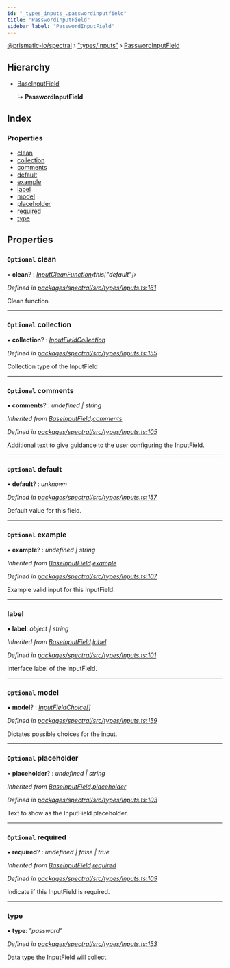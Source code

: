 ```yaml
---
id: "_types_inputs_.passwordinputfield"
title: "PasswordInputField"
sidebar_label: "PasswordInputField"
---
```


[@prismatic-io/spectral](../index.md) › ["types/Inputs"](../modules/_types_inputs_.md) › [PasswordInputField](_types_inputs_.passwordinputfield.md)

## Hierarchy

* [BaseInputField](_types_inputs_.baseinputfield.md)

  ↳ **PasswordInputField**

## Index

### Properties

* [clean](_types_inputs_.passwordinputfield.md#optional-clean)
* [collection](_types_inputs_.passwordinputfield.md#optional-collection)
* [comments](_types_inputs_.passwordinputfield.md#optional-comments)
* [default](_types_inputs_.passwordinputfield.md#optional-default)
* [example](_types_inputs_.passwordinputfield.md#optional-example)
* [label](_types_inputs_.passwordinputfield.md#label)
* [model](_types_inputs_.passwordinputfield.md#optional-model)
* [placeholder](_types_inputs_.passwordinputfield.md#optional-placeholder)
* [required](_types_inputs_.passwordinputfield.md#optional-required)
* [type](_types_inputs_.passwordinputfield.md#type)

## Properties

### `Optional` clean

• **clean**? : *[InputCleanFunction](../modules/_types_inputs_.md#inputcleanfunction)‹this["default"]›*

*Defined in [packages/spectral/src/types/Inputs.ts:161](https://github.com/prismatic-io/spectral/blob/v7.6.2/packages/spectral/src/types/Inputs.ts#L161)*

Clean function

___

### `Optional` collection

• **collection**? : *[InputFieldCollection](../modules/_types_inputs_.md#inputfieldcollection)*

*Defined in [packages/spectral/src/types/Inputs.ts:155](https://github.com/prismatic-io/spectral/blob/v7.6.2/packages/spectral/src/types/Inputs.ts#L155)*

Collection type of the InputField

___

### `Optional` comments

• **comments**? : *undefined | string*

*Inherited from [BaseInputField](_types_inputs_.baseinputfield.md).[comments](_types_inputs_.baseinputfield.md#optional-comments)*

*Defined in [packages/spectral/src/types/Inputs.ts:105](https://github.com/prismatic-io/spectral/blob/v7.6.2/packages/spectral/src/types/Inputs.ts#L105)*

Additional text to give guidance to the user configuring the InputField.

___

### `Optional` default

• **default**? : *unknown*

*Defined in [packages/spectral/src/types/Inputs.ts:157](https://github.com/prismatic-io/spectral/blob/v7.6.2/packages/spectral/src/types/Inputs.ts#L157)*

Default value for this field.

___

### `Optional` example

• **example**? : *undefined | string*

*Inherited from [BaseInputField](_types_inputs_.baseinputfield.md).[example](_types_inputs_.baseinputfield.md#optional-example)*

*Defined in [packages/spectral/src/types/Inputs.ts:107](https://github.com/prismatic-io/spectral/blob/v7.6.2/packages/spectral/src/types/Inputs.ts#L107)*

Example valid input for this InputField.

___

###  label

• **label**: *object | string*

*Inherited from [BaseInputField](_types_inputs_.baseinputfield.md).[label](_types_inputs_.baseinputfield.md#label)*

*Defined in [packages/spectral/src/types/Inputs.ts:101](https://github.com/prismatic-io/spectral/blob/v7.6.2/packages/spectral/src/types/Inputs.ts#L101)*

Interface label of the InputField.

___

### `Optional` model

• **model**? : *[InputFieldChoice](_types_inputs_.inputfieldchoice.md)[]*

*Defined in [packages/spectral/src/types/Inputs.ts:159](https://github.com/prismatic-io/spectral/blob/v7.6.2/packages/spectral/src/types/Inputs.ts#L159)*

Dictates possible choices for the input.

___

### `Optional` placeholder

• **placeholder**? : *undefined | string*

*Inherited from [BaseInputField](_types_inputs_.baseinputfield.md).[placeholder](_types_inputs_.baseinputfield.md#optional-placeholder)*

*Defined in [packages/spectral/src/types/Inputs.ts:103](https://github.com/prismatic-io/spectral/blob/v7.6.2/packages/spectral/src/types/Inputs.ts#L103)*

Text to show as the InputField placeholder.

___

### `Optional` required

• **required**? : *undefined | false | true*

*Inherited from [BaseInputField](_types_inputs_.baseinputfield.md).[required](_types_inputs_.baseinputfield.md#optional-required)*

*Defined in [packages/spectral/src/types/Inputs.ts:109](https://github.com/prismatic-io/spectral/blob/v7.6.2/packages/spectral/src/types/Inputs.ts#L109)*

Indicate if this InputField is required.

___

###  type

• **type**: *"password"*

*Defined in [packages/spectral/src/types/Inputs.ts:153](https://github.com/prismatic-io/spectral/blob/v7.6.2/packages/spectral/src/types/Inputs.ts#L153)*

Data type the InputField will collect.
